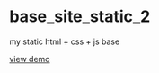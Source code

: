 # base_site_static_2
my static html + css + js base

[view demo](https://lummelis.github.io/base_site_static_2/)
